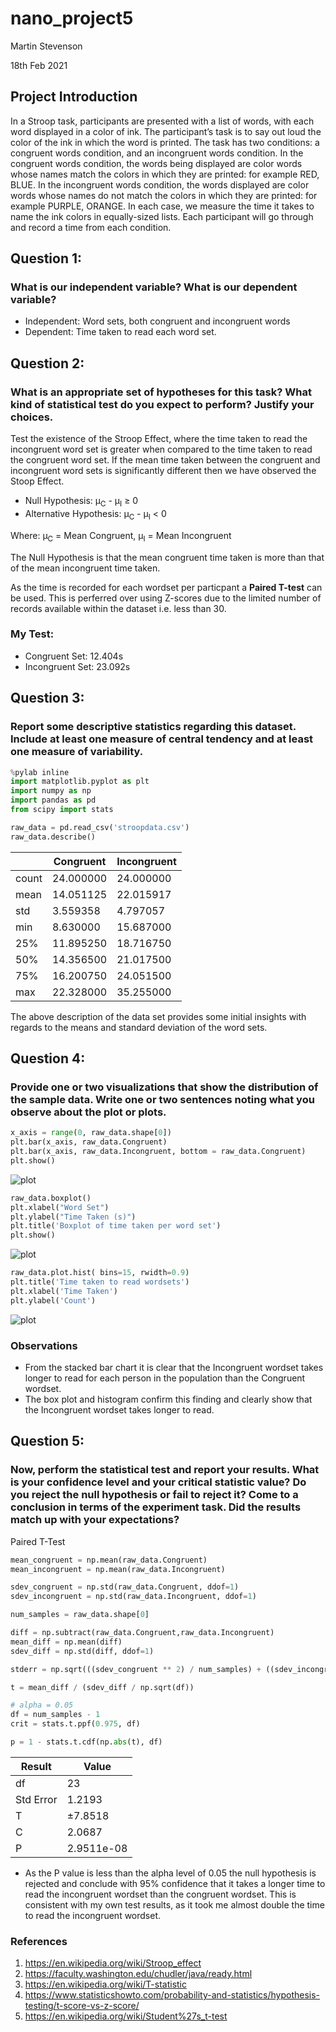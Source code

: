 # nano_project5
Martin Stevenson

18th Feb 2021

## Project Introduction
In a Stroop task, participants are presented with a list of words, with each word displayed in a color of ink. The participant’s task is to say out loud the color of the ink in which the word is printed. The task has two conditions: a congruent words condition, and an incongruent words condition. In the congruent words condition, the words being displayed are color words whose names match the colors in which they are printed: for example RED, BLUE. In the incongruent words condition, the words displayed are color words whose names do not match the colors in which they are printed: for example PURPLE, ORANGE. In each case, we measure the time it takes to name the ink colors in equally-sized lists. Each participant will go through and record a time from each condition.

## Question 1:
### What is our independent variable? What is our dependent variable?
* Independent: Word sets, both congruent and incongruent words
* Dependent: Time taken to read each word set.

## Question 2:
### What is an appropriate set of hypotheses for this task? What kind of statistical test do you expect to perform? Justify your choices.

Test the existence of the Stroop Effect, where the time taken to read the incongruent word set is greater when compared to the time taken to read the congruent word set. If the mean time taken between the congruent and incongruent word sets is significantly different then we have observed the Stoop Effect. 
* Null Hypothesis: μ<sub>C</sub> - μ<sub>I</sub>  ≥ 0
* Alternative Hypothesis: μ<sub>C</sub> - μ<sub>I</sub> < 0

Where: μ<sub>C</sub> = Mean Congruent, μ<sub>I</sub> = Mean Incongruent

The Null Hypothesis is that the mean congruent time taken is more than that of the mean incongruent time taken.

As the time is recorded for each wordset per particpant a **Paired T-test** can be used. This is perferred over using Z-scores due to the limited number of records available within the dataset i.e. less than 30.

### My Test:
* Congruent Set: 12.404s
* Incongruent Set: 23.092s

## Question 3:
### Report some descriptive statistics regarding this dataset. Include at least one measure of central tendency and at least one measure of variability.

```python
%pylab inline
import matplotlib.pyplot as plt
import numpy as np
import pandas as pd
from scipy import stats

raw_data = pd.read_csv('stroopdata.csv')
raw_data.describe()
```

|      | Congruent  | Incongruent|
|------|------------|------------|
|count | 24.000000  | 24.000000  |
|mean  | 14.051125  | 22.015917  |
|std   | 3.559358   | 4.797057   |
|min   | 8.630000   | 15.687000  |
|25%   | 11.895250  | 18.716750  |
|50%   | 14.356500  | 21.017500  |
|75%   | 16.200750  | 24.051500  |
|max   | 22.328000  | 35.255000  |

The above description of the data set provides some initial insights with regards to the means and standard deviation of the word sets.

## Question 4:
### Provide one or two visualizations that show the distribution of the sample data. Write one or two sentences noting what you observe about the plot or plots.

```python
x_axis = range(0, raw_data.shape[0])
plt.bar(x_axis, raw_data.Congruent)
plt.bar(x_axis, raw_data.Incongruent, bottom = raw_data.Congruent)
plt.show()
```

![plot](https://github.com/mstevenson5/nano_project5/blob/main/stacked_bar.png) 

```python
raw_data.boxplot()
plt.xlabel("Word Set")
plt.ylabel("Time Taken (s)")
plt.title('Boxplot of time taken per word set')
plt.show()
```

![plot](https://github.com/mstevenson5/nano_project5/blob/main/box_plot.png)

```python
raw_data.plot.hist( bins=15, rwidth=0.9)
plt.title('Time taken to read wordsets')
plt.xlabel('Time Taken')
plt.ylabel('Count')
```

![plot](https://github.com/mstevenson5/nano_project5/blob/main/hist.png)

### Observations
* From the stacked bar chart it is clear that the Incongruent wordset takes longer to read for each person in the population than the Congruent wordset.
* The box plot and histogram confirm this finding and clearly show that the Incongruent wordset takes longer to read.

## Question 5:
### Now, perform the statistical test and report your results. What is your confidence level and your critical statistic value? Do you reject the null hypothesis or fail to reject it? Come to a conclusion in terms of the experiment task. Did the results match up with your expectations?

Paired T-Test

```python
mean_congruent = np.mean(raw_data.Congruent)
mean_incongruent = np.mean(raw_data.Incongruent)

sdev_congruent = np.std(raw_data.Congruent, ddof=1)
sdev_incongruent = np.std(raw_data.Incongruent, ddof=1)

num_samples = raw_data.shape[0]

diff = np.subtract(raw_data.Congruent,raw_data.Incongruent)
mean_diff = np.mean(diff)
sdev_diff = np.std(diff, ddof=1)

stderr = np.sqrt(((sdev_congruent ** 2) / num_samples) + ((sdev_incongruent ** 2) / num_samples))

t = mean_diff / (sdev_diff / np.sqrt(df))

# alpha = 0.05
df = num_samples - 1
crit = stats.t.ppf(0.975, df)

p = 1 - stats.t.cdf(np.abs(t), df)
```

| Result   | Value      |
|----------|------------|
| df       | 23         |
| Std Error| 1.2193     |
| T        | ±7.8518    |
| C        | 2.0687     |
| P        | 2.9511e-08 |


* As the P value is less than the alpha level of 0.05 the null hypothesis is rejected and conclude with 95% confidence that it takes a longer time to read the incongruent wordset than the congruent wordset. This is consistent with my own test results, as it took me almost double the time to read the incongruent wordset.

### References
1. https://en.wikipedia.org/wiki/Stroop_effect
2. https://faculty.washington.edu/chudler/java/ready.html
3. https://en.wikipedia.org/wiki/T-statistic
4. https://www.statisticshowto.com/probability-and-statistics/hypothesis-testing/t-score-vs-z-score/
5. https://en.wikipedia.org/wiki/Student%27s_t-test
